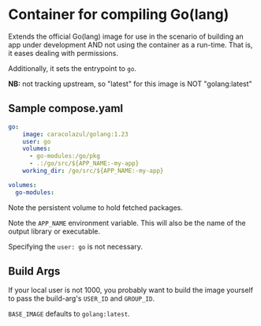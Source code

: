 # Container for compiling Go(lang)

Extends the official Go(lang) image for use in the scenario of building an app under development AND not using the container as a run-time. That is, it eases dealing with permissions.

Additionally, it sets the entrypoint to `go`.

**NB:** not tracking upstream, so "latest" for this image is NOT "golang:latest"

## Sample compose.yaml

``` yaml
go:
    image: caracolazul/golang:1.23
    user: go
    volumes:
      - go-modules:/go/pkg
      - .:/go/src/${APP_NAME:-my-app}
    working_dir: /go/src/${APP_NAME:-my-app}

volumes:
  go-modules:
```

Note the persistent volume to hold fetched packages.

Note the `APP_NAME` environment variable. This will also be the name of the output library or executable.

Specifying the `user: go` is not necessary.

## Build Args

If your local user is not 1000, you probably want to build the image yourself to pass the build-arg's `USER_ID` and `GROUP_ID`.

`BASE_IMAGE` defaults to `golang:latest`.

